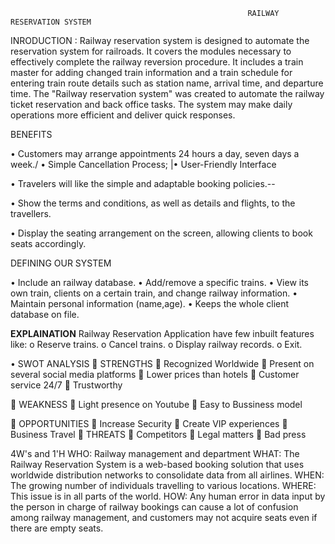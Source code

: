                                                          RAILWAY RESERVATION SYSTEM 
   INRODUCTION :
Railway reservation system is designed to automate the reservation system for railroads. It covers the modules necessary to effectively complete the railway reversion procedure. It includes a train master for adding changed train information and a train schedule for entering train route details such as station name, arrival time, and departure time. The "Railway reservation system" was created to automate the railway ticket reservation and back office tasks. The system may make daily operations more efficient and deliver quick responses.
 
 BENEFITS 

• Customers may arrange appointments 24 hours a day, seven days a week./
• Simple Cancellation Process; |• User-Friendly Interface

• Travelers will like the simple and adaptable booking policies.--

• Show the terms and conditions, as well as details and flights, to the travellers.

• Display the seating arrangement on the screen, allowing clients to book seats accordingly.

DEFINING OUR SYSTEM 

• Include an railway database.
• Add/remove a specific trains.
• View its own train, clients on a certain train, and change railway information.
• Maintain personal information (name,age).
• Keeps the whole client database on file.


**EXPLAINATION**
	Railway  Reservation Application have few inbuilt features like:
o	Reserve trains.
o	Cancel trains.
o	Display railway records.
o	Exit.

•	SWOT ANALYSIS 
	STRENGTHS
  	Recognized Worldwide
  	Present on several social media platforms 
  	Lower prices than hotels
  	Customer service 24/7
  	Trustworthy    

	WEAKNESS
  	Light presence on Youtube 
  	Easy to Bussiness model 

	OPPORTUNITIES
  	Increase Security
  	Create VIP experiences
  	Business Travel 
	THREATS 
  	Competitors
  	Legal matters
  	Bad press 
  
  
  4W's and 1'H
    WHO:
           Railway management and department
    WHAT:
           The Railway Reservation System is a web-based booking solution that uses worldwide distribution networks to consolidate data from all airlines.
    WHEN:
           The growing number of individuals travelling to various locations.
    WHERE:
            This issue is in all parts of the world.
    HOW:
            Any human error in data input by the person in charge of railway bookings can cause a lot of confusion among railway management, and customers may not acquire seats even if there are empty seats.
            
            
  
     



